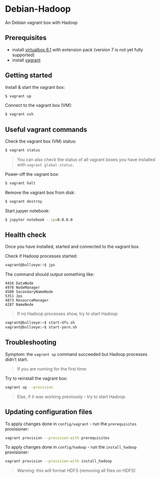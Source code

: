 # Debian-Hadoop

An Debian vagrant box with Hadoop

## Prerequisites

- install [virtualbox 6.1](https://www.virtualbox.org/wiki/Download_Old_Builds_6_1)
  with extension pack (version 7 is not yet fully supported)
- install [vagrant](https://www.vagrantup.com/)

## Getting started

Install & start the vagrant box:

```bash
$ vagrant up
```

Connect to the vagrant box (VM):

```bash
$ vagrant ssh
```

## Useful vagrant commands

Check the vagrant box (VM) status:

```bash
$ vagrant status
```
> You can also check the status of all vagrant boxes you have installed with `vagrant global-status`.

Power-off the vagrant box:

```bash
$ vagrant halt
```

Remove the vagrant box from disk:

```bash
$ vagrant destroy
```

Start jupyer notebook:

```bash
$ jupyter notebook --ip=0.0.0.0
```

## Health check

Once you have installed, started and connected to the vagrant box.

Check if Hadoop processes started:

```bash
vagrant@bullseye:~$ jps
```

The command should output something like:

```
4416 DataNode
4978 NodeManager
4580 SecondaryNameNode
5351 Jps
4873 ResourceManager
4287 NameNode
```

> If no Hadoop processes show, try to start Hadoop:

```bash
vagrant@bullseye:~$ start-dfs.sh
vagrant@bullseye:~$ start-yarn.sh
```

## Troubleshooting

Symptom: the `vagrant up` command succeeded but Hadoop processes didn't start.

> If you are running for the first time:

Try to reinstall the vagrant box:

```bash
vagrant up --provision
```

> Else, if it was working previously - try to start Hadoop.

## Updating configuration files

To apply changes done in `config/vagrant` - run the `prerequisites` provisioner:

```bash
vagrant provision --provision-with prerequisites
```

To apply changes done in `config/hadoop` - run the `install_hadoop` provisioner:

```bash
vagrant provision --provision-with install_hadoop
```

> Warning: this will format HDFS (removing all files on HDFS)
